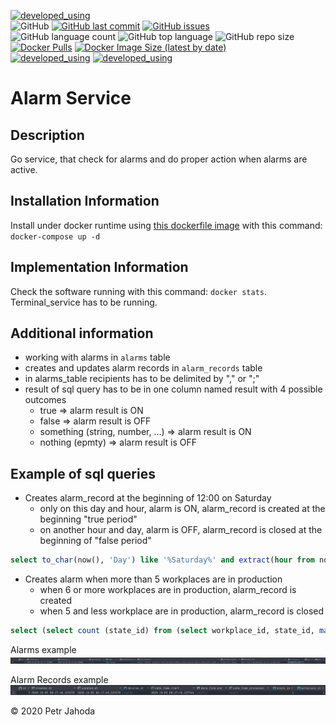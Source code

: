 [![developed_using](https://img.shields.io/badge/developed%20using-Jetbrains%20Goland-lightgrey)](https://www.jetbrains.com/go/)
<br/>
![GitHub](https://img.shields.io/github/license/petrjahoda/alarm_service)
[![GitHub last commit](https://img.shields.io/github/last-commit/petrjahoda/alarm_service)](https://github.com/petrjahoda/alarm_service/commits/master)
[![GitHub issues](https://img.shields.io/github/issues/petrjahoda/alarm_service)](https://github.com/petrjahoda/alarm_service/issues)
<br/>
![GitHub language count](https://img.shields.io/github/languages/count/petrjahoda/alarm_service)
![GitHub top language](https://img.shields.io/github/languages/top/petrjahoda/alarm_service)
![GitHub repo size](https://img.shields.io/github/repo-size/petrjahoda/alarm_service)
<br/>
[![Docker Pulls](https://img.shields.io/docker/pulls/petrjahoda/alarm_service)](https://hub.docker.com/r/petrjahoda/alarm_service)
[![Docker Image Size (latest by date)](https://img.shields.io/docker/image-size/petrjahoda/alarm_service?sort=date)](https://hub.docker.com/r/petrjahoda/alarm_service/tags)
<br/>
[![developed_using](https://img.shields.io/badge/database-PostgreSQL-red)](https://www.postgresql.org) [![developed_using](https://img.shields.io/badge/runtime-Docker-red)](https://www.docker.com)

# Alarm Service
## Description
Go service, that check for alarms and do proper action when alarms are active.

## Installation Information
Install under docker runtime using [this dockerfile image](https://github.com/petrjahoda/system/tree/master/latest) with this command: ```docker-compose up -d```

## Implementation Information
Check the software running with this command: ```docker stats```. <br/>
Terminal_service has to be running.

## Additional information
- working with alarms in  ```alarms``` table
- creates and updates alarm records in ```alarm_records``` table
- in alarms_table recipients has to be delimited by "," or ";"
- result of sql query has to be in one column named result with 4 possible outcomes
    - true => alarm result is ON
    - false => alarm result is OFF
    - something (string, number, ...) => alarm result is ON
    - nothing (epmty) => alarm result is OFF

## Example of sql queries
- Creates alarm_record at the beginning of 12:00 on Saturday
    - only on this day and hour, alarm is ON, alarm_record is created at the beginning "true period"
    - on another hour and day, alarm is OFF, alarm_record is closed at the beginning of "false period"
```sql
select to_char(now(), 'Day') like '%Saturday%' and extract(hour from now()) = 12 as result
```
- Creates alarm when more than 5 workplaces are in production
    - when 6 or more workplaces are in production, alarm_record is created
    - when 5 and less workplace are in production, alarm_record is closed
```sql
select (select count (state_id) from (select workplace_id, state_id, max(date_time_start) as date_time_start from state_records group by workplace_id, state_id order by workplace_id)as final where state_id = 1) > 15 as result;
```

Alarms example
![Alarms](alarms.png)

Alarm Records example
![AlarmRecords](alarm_records.png)

© 2020 Petr Jahoda
